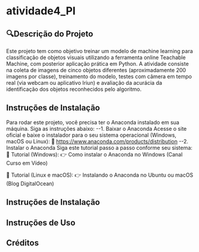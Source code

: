 # atividade4_PI
## 🔍Descrição do Projeto
Este projeto tem como objetivo treinar um modelo de machine learning para classificação de objetos visuais utilizando a ferramenta online Teachable Machine, com posterior aplicação prática em Python. A atividade consiste na coleta de imagens de cinco objetos diferentes (aproximadamente 200 imagens por classe), treinamento do modelo, testes com câmera em tempo real (via webcam ou aplicativo Iriun) e avaliação da acurácia da identificação dos objetos reconhecidos pelo algoritmo.

## Instruções de Instalação
Para rodar este projeto, você precisa ter o Anaconda instalado em sua máquina. Siga as instruções abaixo:
--1. Baixar o Anaconda
Acesse o site oficial e baixe o instalador para o seu sistema operacional (Windows, macOS ou Linux):
🔗 https://www.anaconda.com/products/distribution
--2. Instalar o Anaconda
Siga este tutorial passo a passo conforme seu sistema:
📘 Tutorial (Windows):
👉 Como instalar o Anaconda no Windows (Canal Curso em Vídeo)

📘 Tutorial (Linux e macOS):
👉 Instalando o Anaconda no Ubuntu ou macOS (Blog DigitalOcean)

## Instruções de Instalação

## Instruções de Uso

## Créditos



